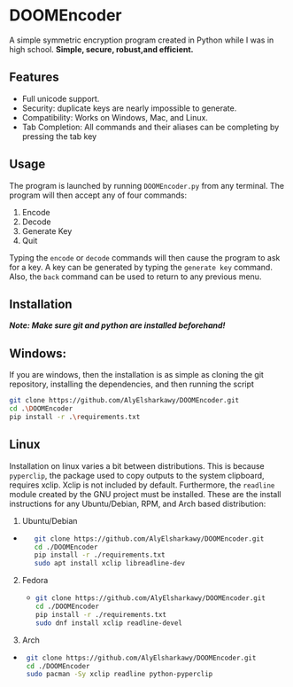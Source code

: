 # DOOMEncoder
A simple symmetric encryption program created in Python while I was in high school. **Simple, secure, robust,and efficient.**

## Features
- Full unicode support.
- Security: duplicate keys are nearly impossible to generate.
- Compatibility: Works on Windows, Mac, and Linux.
- Tab Completion: All commands and their aliases can be completing by pressing the tab key

## Usage
The program is launched by running `DOOMEncoder.py` from any terminal. The program will then accept any of four commands:
1. Encode
2. Decode
3. Generate Key
4. Quit

Typing the `encode` or `decode` commands will then cause the program to ask for a key. A key can be generated by typing the `generate key` command. Also, the `back` command can be used to return to any previous menu.

## Installation
_**Note: Make sure git and python are installed beforehand!**_

## **Windows:**

If you are windows, then the installation is as simple as cloning the git repository, installing the dependencies, and then running the script
```Bash
git clone https://github.com/AlyElsharkawy/DOOMEncoder.git
cd .\DOOMEncoder
pip install -r .\requirements.txt
```

## **Linux**

Installation on linux varies a bit between distributions. This is because `pyperclip`, the package used to copy outputs to the system clipboard, requires xclip. Xclip is not included by default. Furthermore, the `readline` module created by the GNU project must be installed. These are the install instructions for any Ubuntu/Debian, RPM, and Arch based distribution:
1. Ubuntu/Debian
- ```Bash
     git clone https://github.com/AlyElsharkawy/DOOMEncoder.git
     cd ./DOOMEncoder
     pip install -r ./requirements.txt
     sudo apt install xclip libreadline-dev
     ```
2. Fedora
   - ```Bash
     git clone https://github.com/AlyElsharkawy/DOOMEncoder.git
     cd ./DOOMEncoder
     pip install -r ./requirements.txt
     sudo dnf install xclip readline-devel
     ```
3. Arch
- ```Bash
   git clone https://github.com/AlyElsharkawy/DOOMEncoder.git
   cd ./DOOMEncoder
   sudo pacman -Sy xclip readline python-pyperclip
   ```

